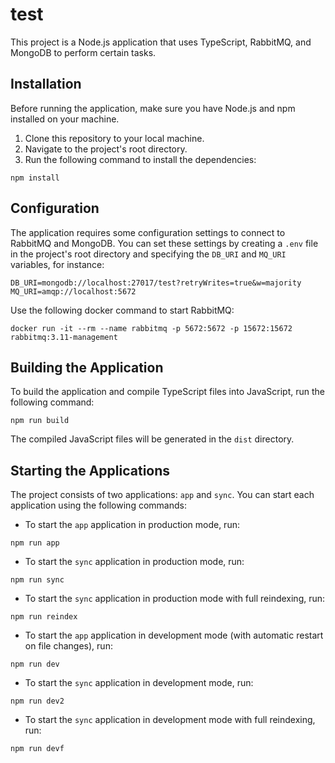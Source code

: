 # test

This project is a Node.js application that uses TypeScript, RabbitMQ, and MongoDB to perform certain tasks.

## Installation

Before running the application, make sure you have Node.js and npm installed on your machine.

1. Clone this repository to your local machine.
2. Navigate to the project's root directory.
3. Run the following command to install the dependencies:

```
npm install
```

## Configuration

The application requires some configuration settings to connect to RabbitMQ and MongoDB. You can set these settings by creating a `.env` file in the project's root directory and specifying the `DB_URI` and `MQ_URI` variables, for instance:

```
DB_URI=mongodb://localhost:27017/test?retryWrites=true&w=majority
MQ_URI=amqp://localhost:5672
```

Use the following docker command to start RabbitMQ:

```
docker run -it --rm --name rabbitmq -p 5672:5672 -p 15672:15672 rabbitmq:3.11-management
```

## Building the Application

To build the application and compile TypeScript files into JavaScript, run the following command:

```
npm run build
```

The compiled JavaScript files will be generated in the `dist` directory.

## Starting the Applications

The project consists of two applications: `app` and `sync`. You can start each application using the following commands:

- To start the `app` application in production mode, run:

```
npm run app
```

- To start the `sync` application in production mode, run:

```
npm run sync
```

- To start the `sync` application in production mode with full reindexing, run:

```
npm run reindex
```

- To start the `app` application in development mode (with automatic restart on file changes), run:

```
npm run dev
```

- To start the `sync` application in development mode, run:

```
npm run dev2
```

- To start the `sync` application in development mode with full reindexing, run:

```
npm run devf
```
